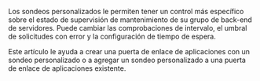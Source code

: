 Los sondeos personalizados le permiten tener un control más específico sobre el estado de supervisión de mantenimiento de su grupo de back-end de servidores. Puede cambiar las comprobaciones de intervalo, el umbral de solicitudes con error y la configuración de tiempo de espera.

Este artículo le ayuda a crear una puerta de enlace de aplicaciones con un sondeo personalizado o a agregar un sondeo personalizado a una puerta de enlace de aplicaciones existente. 



<!--HONumber=Nov16_HO3-->


